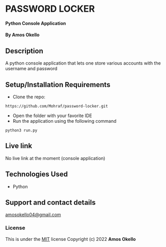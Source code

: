 # PASSWORD LOCKER
#### Python Console Application
#### By **Amos Okello**
## Description
A python console application that lets one store various accounts with the username and password
## Setup/Installation Requirements
* Clone the repo: 
```
https://github.com/Mohraf/password-locker.git
```
* Open the folder with your favorite IDE
* Run the application using the following command
```
python3 run.py
```
## Live link
No live link at the moment (console application)
## Technologies Used
* Python
## Support and contact details
amosokello04@gmail.com
### License
This is under the [MIT](LICENSE) license
Copyright (c) 2022 **Amos Okello**